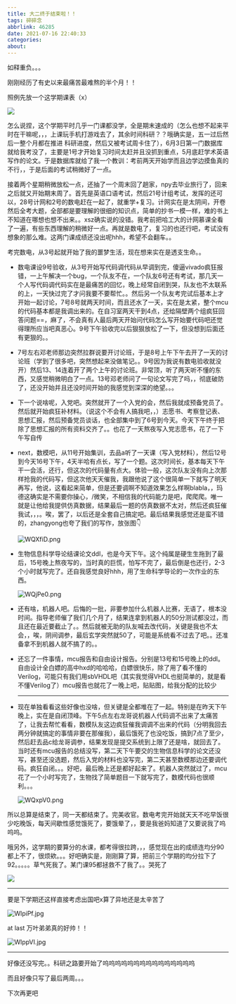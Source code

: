 ```yaml
---
title: 大二终于结束啦！！
tags: 碎碎念
abbrlink: 46285
date: 2021-07-16 22:40:33
categories:
about:
---
```


如释重负。。。

刚刚经历了有史以来最痛苦最难熬的半个月！！

照例先放一个这学期课表（x）

![](https://z3.ax1x.com/2021/07/16/WQuQp9.png)

<!-- more -->

怎么说捏，这个学期平时几乎一门课都没学，全是期末速成的（怎么也想不起来平时在干嘛呢，，，上课玩手机打游戏去了，其余时间科研？？哦确实是，五一过后然后一整个月都在推进 科研进度，然后又被考试周卡住了），6月3日第一门数据库就给我考没了，主要是1号才开始复习时间太赶并且没抓到重点，5月底赶学术英语写作的论文。于是数据库就给了我一个教训：考前两天开始学而且边学边摸鱼真的不行，，于是后面的考试稍微好了一点。

接着两个星期稍微放松一点，还抽了一个周末回了趟家，npy去毕业旅行了，回来之后就又开始期末周了。首先是英语口语考试，然后21号计组考试，发挥的还可以，28号计网和2号的数电赶在一起了，就重学+复习。计网实在是太阴间，开卷然后全考大题，全部都是要理解的很细的知识点，简单的抄书一模一样，难的书上不知道在哪想也想不出来。。xsz确实说的没错。我考前把哈工大的计网慕课全看了一遍，有些东西理解的稍微好一点。再就是数电了，复习的也还行吧，考试没有想象的那么难。这两门课成绩还没出呢hhh，希望不会翻车。。

考完数电，从3号起就开始了我的噩梦生活，现在想来实在是透支生命。。

* 数电课设9号验收，从3号开始写代码调代码从早调到完，傻逼vivado疯狂报错，一上午解决一个bug，一个队友不在，一个队友6号还有考试，那几天一个人写代码调代码实在是最痛苦的回忆，晚上经常自闭到哭，队友也不太联系的上，一天快过完了才问我要不要帮忙。。然后另一个队友考完试后基本上才开始一起讨论，7号8号就两天时间，而且还水了一天，实在是太紧，整个mcu的代码基本都是我调出来的。在自习室两天干到4点，还给隔壁两个组疯狂回答问题==，麻了，不会真有人最后两天开始问代码怎么写开始要代码吧还觉得理所应当吧真恶心。9号下午验收完以后狠狠放松了一下，但没想到后面还有更狠的。。

* 7号左右邓老师那边突然拉群说要开讨论班，于是8号上午下午去开了一天的讨论班（学到了很多吧，突然想起来没做笔记。。9号因为我说有数电验收就没开）然后13、14连着开了两个上午的讨论班。非常顶，听了两天听不懂的东西，又感觉稍微明白了一点。13号邓老师问了一句论文写完了吗，，彻底破防了，还没开始并且还没时间开始的我感觉到深深的绝望。。。

* 下一个说啥呢，入党吧。突然就开了一个入党的会，然后我就成预备党员了。然后就开始疯狂补材料。（说这个不会有人搞我吧，，）志愿书、考察登记表、思想汇报，然后预备党员谈话，也全部集中到了6号到今天。今天下午终于把除了思想汇报的所有资料交齐了。。也花了一天熬夜写入党志愿书，花了一下午写自传

* next，数模吧，从11号开始集训，去品a听了一天课（写入党材料），然后12号到今天16号下午，4天半哈有点长，写了一个题。这次时间长，基本每天下午干一会活，还行，但这次的代码量有点大。体验一般，这次队友没有向上次那样抢我的代码写，但这次他天天催我，我跟他说了这个很简单一下就写了明天再写，他说，这看起来简单，但是还要调啊不知道效果怎么样啊blabla，，玛德这确实是不需要你操心，/微笑，不相信我的代码能力是吧，爬爬爬。唯一就是让他给我提供仿真数据，结果最后一题的仿真数据不太对，然后还疯狂催我试，，，。唉，罢了，以后还是全套自己搞定吧。最后结果我感觉还是蛮不错的，zhangyong也夸了我们的写作，放张图👇

  ![WQXfiD.png](https://z3.ax1x.com/2021/07/17/WQXfiD.png)

* 生物信息科学导论结课论文ddl，也是今天下午。这个纯属是硬生生拖到了最后，15号晚上熬夜写的，当时真的巨慌，怕写不完了，最后倒是也还行，2-3个小时就写完了。还自我感觉良好hhh，用了生命科学导论的一次作业的东西。

  ![WQjPe0.png](https://z3.ax1x.com/2021/07/17/WQjPe0.png)

* 还有啥，机器人吧。后悔的一批，非要参加什么机器人比赛，无语了，根本没时间。指导老师催了我们几个月了，结果连拿到机器人的50分测试都没过，而且还在最近要截止了。。然后就被无助的队友喊去改代码，关键是我也不太会，，唉，阴间调参，最后玄学突然就50了，可能是系统看不过去了吧。。还准备拿不到机器人就不搞了的。。

* 还忘了一件事情，mcu报告和自由设计报告。分别是13号和15号晚上的ddl。自由设计全白嫖的高中hxd的哈哈哈，白嫖很快乐，除了用了看不懂的Verilog，可能只有我们用sbVHDL吧（其实我觉得VHDL也挺简单的，就是看不懂Verilog了）mcu报告也就花了一晚上吧，贴贴图，给我分配的比较少

  ---

* 现在单独看看这些好像也没啥，但关键是全都堆在了一起。特别是在昨天下午晚上，实在是自闭顶峰。下午5点左右龙哥说机器人代码调不出来了太痛苦了，让我去帮忙看看，数模队友这边疯狂催我调调不出来的代码（分明我回去两分钟就搞定的事情非要在那催我），最后饿死了也没吃饭，搞到7点了至少，然后赶去品c给龙哥调参，结果发现是提交系统到上限了还是啥，就回去了。当时还有mcu报告的总结没写，第二天下午要交的生物信息科学的论文还没写，甚至还没选题，然后入党的材料也没写完，第二天甚至数模那边还要调代码。疯狂自闭。。。好吧，最后晚上还是都好起来了。机器人突然就过了，mcu花了一个小时写完了，生物找了简单题目一下就写完了，数模代码也很顺利。。。

  ![WQxpV0.png](https://z3.ax1x.com/2021/07/17/WQxpV0.png)



所以总算是结束了，同一天都结束了。完美收官。数电考完开始就天天不吃早饭很少吃晚饭，每天间歇性感觉饿死了，要饿晕了，，要是我爸妈知道了又要说我了呜呜呜。

哦另外，这学期的要算分的水课，都考得很拉跨，，，感觉现在出的成绩连均分90都上不了，很烦欸。。。好吧确实是，刚刚算了算，把前三个学期的均分拉下了92。。。。。草气死我了。某门课95都拯救不了我了。。哭死了

![](https://z3.ax1x.com/2021/07/17/WlSyEq.jpg)

---

要是下学期还这样直接考虑出国吧x算了异地还是太辛苦了

![WlpiPf.jpg](https://z3.ax1x.com/2021/07/17/WlpiPf.jpg)

at last 万叶弟弟真的好帅！！

![WlppVI.jpg](https://z3.ax1x.com/2021/07/17/WlppVI.jpg)

---

好像还没写完。。科研之路要开始了呜呜呜呜呜呜呜呜呜呜呜呜呜呜呜

而且好像只写了最后两周。。。

下次再更吧







